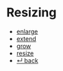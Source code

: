 Resizing
======

- [enlarge](enlarge.md)
- [extend](extend.md)
- [grow](grow.md)
- [resize](resize.md)
- [↵ back](../README.md)
